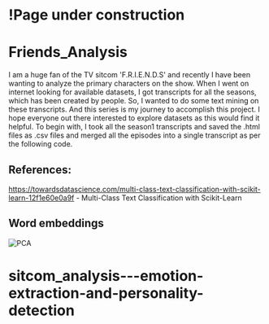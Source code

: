 # !Page under construction 
# Friends_Analysis
I am a huge fan of the TV sitcom 'F.R.I.E.N.D.S' and recently I have been wanting to analyze the primary characters on the show. When I went on internet looking for available datasets, I got transcripts for all the seasons, which has been created by people. So, I wanted to do some text mining on these transcripts. And this series is my journey to accomplish this project. I hope everyone out there interested to explore datasets as this would find it helpful. To begin with, I took all the season1 transcripts and saved the .html files as .csv files and merged all the episodes into a single transcript as per the following code.

## References:
https://towardsdatascience.com/multi-class-text-classification-with-scikit-learn-12f1e60e0a9f - Multi-Class Text Classification with Scikit-Learn


## Word embeddings

![PCA](img/WE.png)
# sitcom_analysis---emotion-extraction-and-personality-detection
